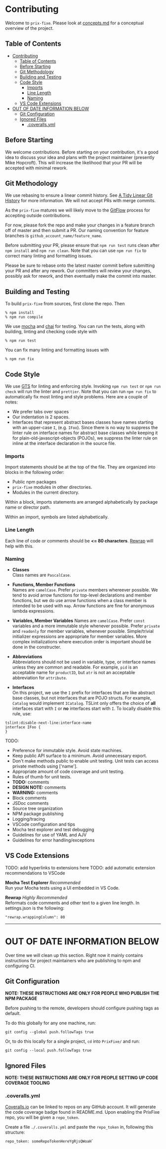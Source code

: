 # Contributing

Welcome to `prix-fixe`. Please look at [concepts.md](documentation/concepts.md) for a conceptual overview of the project.

## Table of Contents
- [Contributing](#contributing)
  - [Table of Contents](#table-of-contents)
  - [Before Starting](#before-starting)
  - [Git Methodology](#git-methodology)
  - [Building and Testing](#building-and-testing)
  - [Code Style](#code-style)
    - [Imports](#imports)
    - [Line Length](#line-length)
    - [Naming](#naming)
  - [VS Code Extensions](#vs-code-extensions)
- [OUT OF DATE INFORMATION BELOW](#out-of-date-information-below)
  - [Git Configuration](#git-configuration)
  - [Ignored Files](#ignored-files)
    - [.coveralls.yml](#coverallsyml)

## Before Starting
We welcome contributions.
Before starting on your contribution, it's a good idea to discuss your idea and plans with the project maintainer (presently Mike Hopcroft).
This will increase the likelihood that your PR will be accepted with minimal rework.

## Git Methodology

We use rebasing to ensure a linear commit history. See [A Tidy Linear Git History](http://www.bitsnbites.eu/a-tidy-linear-git-history/) for more information. We will not accept PRs with merge commits.

As the `prix-fixe` matures we will likely move to the [GitFlow](https://www.atlassian.com/git/tutorials/comparing-workflows/gitflow-workflow) process for accepting outside contributions.

For now, please fork the repo and make your changes in a feature branch off of master and then submit a PR. 
Our naming convention for feature branches is `github_account_name/feature_name`.

Before submitting your PR, please ensure that `npm run test` runs clean after `npm install` and `npm run clean`.
Note that you can use `npm run fix` to correct many linting and formatting issues.

Please be sure to rebase onto the latest master commit before submitting your PR and after any rework. Our committers will review your changes, possibly ask for rework, and then eventually make the commit into master.

## Building and Testing
To build `prix-fixe` from sources, first clone the repo.
Then
~~~
% npm install
% npm run compile
~~~

We use [mocha](https://www.npmjs.com/package/mocha) and [chai](https://www.npmjs.com/package/chai) for testing. You can run the tests, along with building, linting and checking code style with
~~~
% npm run test
~~~

You can fix many linting and formatting issues with
~~~
% npm run fix
~~~


## Code Style

We use [GTS](https://www.npmjs.com/package/gts) for linting and enforcing style.
Invoking `npm run test` or `npm run check` will run the linter and `prettier`.
Note that you can run `npm run fix` to automatically fix most linting and style problems.
Here are a couple of notes:
* We prefer tabs over spaces
* Our indentation is 2 spaces.
* Interfaces that represent abstract bases classes have names starting with an upper-case `I`, (e.g. `IFoo`).
Since there is no way to suppress the linter rule on interface names for abstract base classes while keeping it for plain-old-javascript-objects (POJOs), we suppress the linter rule on inline at the interface declaration in the source file. 

### Imports
Import statements should be at the top of the file.
They are organized into blocks in the following order:

* Public npm packages
* `prix-fixe` modules in other directories.
* Modules in the current directory.

Within a block, imports statements are arranged alphabetically by package name or director path.

Within an import, symbols are listed alphabetically.

### Line Length
Each line of code or comments should be **<= 80 characters**. [Rewrap](#Extensions) will help with this.

### Naming

* **Classes**</br>Class names are `PascalCase`.
* **Functions, Member Functions**<br>Names are `camelCase`.
Prefer `private` members whereever possible.
We tend to avoid arrow functions for top-level declarations
and member functions, but we do use arrow functions when a 
class member is intended to be used with `map`. Arrow functions are fine for anonymous lambda expressions.
* **Variables, Member Variables** Names are `camelCase`. Prefer `const` variables and a more immutable style whenever possible. Prefer `private` and `readonly` for member variables, whenever possible. Simple/trivial initializer expressions are appropriate for member variables. More complex initializations where execution
order is important should be done in the constructer.
* **Abbreviations**</br>Abbreviations should not be used in variable, type, or interface names unless they are common and readable. For example, `pid` is an acceptable name for `productID`, but `atr` is not an acceptable abbreviation for `attribute`.

* **Interfaces**</br>On this project, we use the `I` prefix for interfaces that are like abstract base classes, but not interfaces that are POJO structs. For example, `Catalog` would implement `ICatalog`. TSLint only offers the choice of **all** interfaces start with `I` or **no** interfaces start with `I`. To locally disable this rule, use:

~~~
tslint:disable-next-line:interface-name
interface IFoo {
}
~~~

TODO:
* Preference for immutable style. Avoid state machines.
* Keep public API surface to a minimum. Avoid unnecessary export.
* Don't make methods public to enable unit testing. Unit tests can access private methods using ['name'].
* Appropriate amount of code coverage and unit testing.
* Rules of thumb for unit tests.
* **TODO:** comments
* **DESIGN NOTE:** comments
* **WARNING:** comments
* Block comments
* JSDoc comments
* Source tree organization
* NPM package publishing
* Logging/tracing
* VSCode configuration and tips
* Mocha test explorer and test debugging
* Guidelines for use of YAML and AJV
* Guidelines for error handling/exceptions

## VS Code Extensions
TODO: add hyperlinks to extensions here
TODO: add automatic extension recommendations to VSCode

**Mocha Test Explorer** *Recommended*</br>Run your Mocha tests using a UI embedded in VS Code.

**Rewrap** *Highly Recommended*</br>Reformats code comments and other text to a given line length. In settings.json is the following:

    "rewrap.wrappingColumn": 80


-----
# OUT OF DATE INFORMATION BELOW

Over time we will clean up this section. Right now it mainly contains instructions for project maintainers who are publishing to npm and configuring CI.

## Git Configuration

**NOTE: THESE INSTRUCTIONS ARE ONLY FOR PEOPLE WHO PUBLISH THE NPM PACKAGE**

Before pushing to the remote, developers should configure pushing tags as default.

To do this globally for any one machine, run:

`git config --global push.followTags true`

Or, to do this locally for a single project, `cd` into `PrixFixe/` and run:

`git config --local push.followTags true`

## Ignored Files

**NOTE: THESE INSTRUCTIONS ARE ONLY FOR PEOPLE SETTING UP CODE COVERAGE TOOLING**

### .coveralls.yml

[Coveralls.io](https://coveralls.io/) can be linked to repos on any GitHub account. It will generate the code coverage badge found in README.md. Upon enabling the PrixFixe repo, you will be given a `repo_token`.

Create a file `./.coveralls.yml` and paste the `repo_token` in, following this structure:

```
repo_token: someRepoTokenHereYgRjsQWoaH`
```
